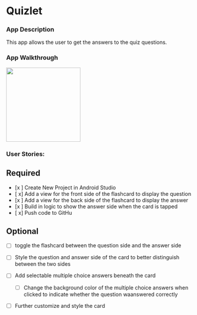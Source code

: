 # Quizlet
### App Description
 This app allows the user to get the answers to the quiz questions. 
 ### App Walkthrough
  <img src= "http://g.recordit.co/hGP3U7T5sr.gif" width=200> <br>
 
 
  ### User Stories:
  ## Required
- [x ] Create New Project in Android Studio
- [ x] Add a view for the front side of the flashcard to display the question
- [x ] Add a view for the back side of the flashcard to display the answer
- [x ] Build in logic to show the answer side when the card is tapped
- [ x] Push code to GitHu
## Optional
- [ ] toggle the flashcard between the question side and the answer side
- [ ] Style the question and answer side of the card to better distinguish between the two sides
- [ ] Add selectable multiple choice answers beneath the card
   - [ ] Change the background color of the multiple choice answers when clicked to indicate whether the question waanswered correctly
- [ ] Further customize and style the card
  

  

